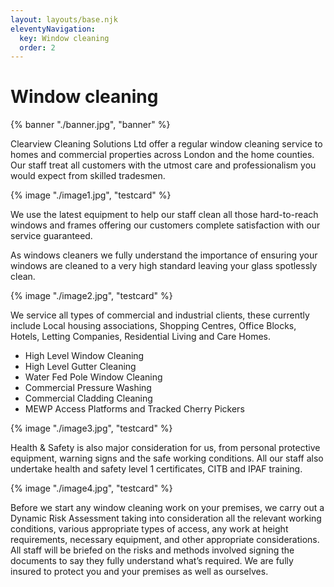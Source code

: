 ```yaml
---
layout: layouts/base.njk
eleventyNavigation:
  key: Window cleaning
  order: 2
---
```


# Window cleaning

{% banner "./banner.jpg", "banner" %}

Clearview Cleaning Solutions Ltd offer a regular window cleaning service to homes and commercial properties across London and the home counties. Our staff treat all customers with the utmost care and professionalism you would expect from skilled tradesmen.

{% image "./image1.jpg", "testcard" %}

We use the latest equipment to help our staff clean all those hard-to-reach windows and frames offering our customers complete satisfaction with our service guaranteed.

As windows cleaners we fully understand the importance of ensuring your windows are cleaned to a very high standard leaving your glass spotlessly clean.

{% image "./image2.jpg", "testcard" %}

We service all types of commercial and industrial clients, these currently include Local housing associations, Shopping Centres, Office Blocks, Hotels, Letting Companies, Residential Living and Care Homes.

- High Level Window Cleaning
- High Level Gutter Cleaning
- Water Fed Pole Window Cleaning
- Commercial Pressure Washing
- Commercial Cladding Cleaning
- MEWP Access Platforms and Tracked Cherry Pickers

{% image "./image3.jpg", "testcard" %}

Health & Safety is also major consideration for us, from personal protective equipment, warning signs and the safe working conditions. All our staff also undertake health and safety level 1 certificates, CITB and IPAF training.

{% image "./image4.jpg", "testcard" %}

Before we start any window cleaning work on your premises, we carry out a Dynamic Risk Assessment taking into consideration all the relevant working conditions, various appropriate types of access, any work at height requirements, necessary equipment, and other appropriate considerations. All staff will be briefed on the risks and methods involved signing the documents to say they fully understand what’s required. We are fully insured to protect you and your premises as well as ourselves.
